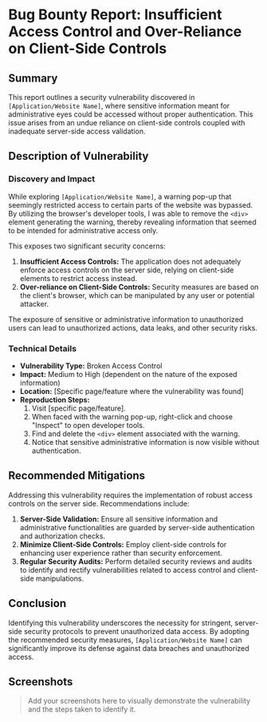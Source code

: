 # Bug Bounty Report: Insufficient Access Control and Over-Reliance on Client-Side Controls

## Summary

This report outlines a security vulnerability discovered in `[Application/Website Name]`, where sensitive information meant for administrative eyes could be accessed without proper authentication. This issue arises from an undue reliance on client-side controls coupled with inadequate server-side access validation.

## Description of Vulnerability

### Discovery and Impact

While exploring `[Application/Website Name]`, a warning pop-up that seemingly restricted access to certain parts of the website was bypassed. By utilizing the browser's developer tools, I was able to remove the `<div>` element generating the warning, thereby revealing information that seemed to be intended for administrative access only.

This exposes two significant security concerns:
1. **Insufficient Access Controls:** The application does not adequately enforce access controls on the server side, relying on client-side elements to restrict access instead.
2. **Over-reliance on Client-Side Controls:** Security measures are based on the client's browser, which can be manipulated by any user or potential attacker.

The exposure of sensitive or administrative information to unauthorized users can lead to unauthorized actions, data leaks, and other security risks.

### Technical Details

- **Vulnerability Type:** Broken Access Control
- **Impact:** Medium to High (dependent on the nature of the exposed information)
- **Location:** [Specific page/feature where the vulnerability was found]
- **Reproduction Steps:**
  1. Visit [specific page/feature].
  2. When faced with the warning pop-up, right-click and choose "Inspect" to open developer tools.
  3. Find and delete the `<div>` element associated with the warning.
  4. Notice that sensitive administrative information is now visible without authentication.

## Recommended Mitigations

Addressing this vulnerability requires the implementation of robust access controls on the server side. Recommendations include:

1. **Server-Side Validation:** Ensure all sensitive information and administrative functionalities are guarded by server-side authentication and authorization checks.
2. **Minimize Client-Side Controls:** Employ client-side controls for enhancing user experience rather than security enforcement.
3. **Regular Security Audits:** Perform detailed security reviews and audits to identify and rectify vulnerabilities related to access control and client-side manipulations.

## Conclusion

Identifying this vulnerability underscores the necessity for stringent, server-side security protocols to prevent unauthorized data access. By adopting the recommended security measures, `[Application/Website Name]` can significantly improve its defense against data breaches and unauthorized access.

## Screenshots

> Add your screenshots here to visually demonstrate the vulnerability and the steps taken to identify it.
